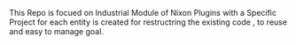 This Repo is focued on Industrial Module of Nixon Plugins with a Specific Project for each entity is created for restructring the existing code , to reuse and easy to manage goal.
